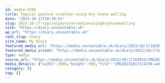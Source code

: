```yaml
---
id: media-2556
title: Typical pasture creation using dry stone walling
date: "2023-10-17T18:39:52"
slug: 2023-10-17-typicalpasturecreationusingdrystonewalling
site: "https://diary.uncountable.uk"
wp_url: "https://diary.uncountable.uk"
root_slug: diary
site_name: My Diary
featured_media_url: "https://media.uncountable.uk/diary/2023/10/17183952/IMG20231017114730.webp"
featured_media_srcset: "https://media.uncountable.uk/diary/2023/10/17183952/IMG20231017114730-300x149.webp 300w, https://media.uncountable.uk/diary/2023/10/17183952/IMG20231017114730-1024x507.webp 1024w, https://media.uncountable.uk/diary/2023/10/17183952/IMG20231017114730-150x150.webp 150w, https://media.uncountable.uk/diary/2023/10/17183952/IMG20231017114730-640x317.webp 640w, https://media.uncountable.uk/diary/2023/10/17183952/IMG20231017114730.webp 2000w"
type: media
source_url: "https://media.uncountable.uk/diary/2023/10/17183952/IMG20231017114730.webp"
media_details: {"width":2000,"height":990,"file":"IMG20231017114730.webp","filesize":195584,"sizes":{"medium":{"file":"IMG20231017114730-300x149.webp","width":300,"height":149,"filesize":5062,"mime_type":"image/webp","source_url":"https://media.uncountable.uk/diary/2023/10/17183952/IMG20231017114730-300x149.webp"},"large":{"file":"IMG20231017114730-1024x507.webp","width":1024,"height":507,"filesize":53474,"mime_type":"image/webp","source_url":"https://media.uncountable.uk/diary/2023/10/17183952/IMG20231017114730-1024x507.webp"},"thumbnail":{"file":"IMG20231017114730-150x150.webp","width":150,"height":150,"filesize":2816,"mime_type":"image/webp","source_url":"https://media.uncountable.uk/diary/2023/10/17183952/IMG20231017114730-150x150.webp"},"mobwidth":{"file":"IMG20231017114730-640x317.webp","width":640,"height":317,"filesize":20482,"mime_type":"image/webp","source_url":"https://media.uncountable.uk/diary/2023/10/17183952/IMG20231017114730-640x317.webp"},"full":{"file":"IMG20231017114730.webp","width":2000,"height":990,"mime_type":"image/webp","source_url":"https://media.uncountable.uk/diary/2023/10/17183952/IMG20231017114730.webp"}},"image_meta":{"aperture":"0","credit":"","camera":"","caption":"","created_timestamp":"0","copyright":"","focal_length":"0","iso":"0","shutter_speed":"0","title":"","orientation":"0","keywords":[]}}
category: []
tag: []
---
```


